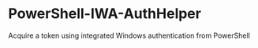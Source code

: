 # PowerShell-IWA-AuthHelper
Acquire a token using integrated Windows authentication from PowerShell
